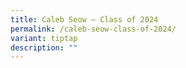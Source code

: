 ```yaml
---
title: Caleb Seow – Class of 2024
permalink: /caleb-seow-class-of-2024/
variant: tiptap
description: ""
---
```

